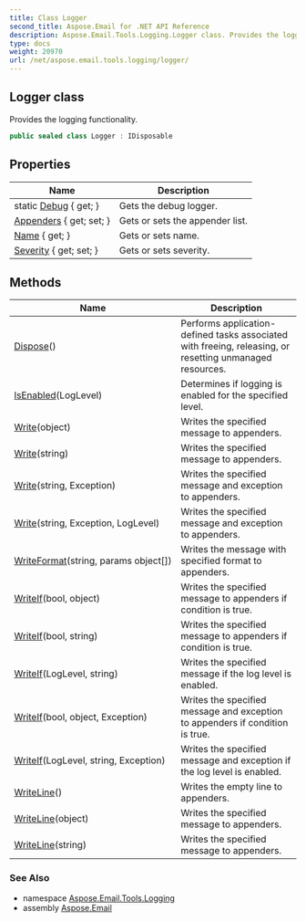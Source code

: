 ```yaml
---
title: Class Logger
second_title: Aspose.Email for .NET API Reference
description: Aspose.Email.Tools.Logging.Logger class. Provides the logging functionality
type: docs
weight: 20970
url: /net/aspose.email.tools.logging/logger/
---
```

## Logger class

Provides the logging functionality.

```csharp
public sealed class Logger : IDisposable
```

## Properties

| Name | Description |
| --- | --- |
| static [Debug](../../aspose.email.tools.logging/logger/debug/) { get; } | Gets the debug logger. |
| [Appenders](../../aspose.email.tools.logging/logger/appenders/) { get; set; } | Gets or sets the appender list. |
| [Name](../../aspose.email.tools.logging/logger/name/) { get; } | Gets or sets name. |
| [Severity](../../aspose.email.tools.logging/logger/severity/) { get; set; } | Gets or sets severity. |

## Methods

| Name | Description |
| --- | --- |
| [Dispose](../../aspose.email.tools.logging/logger/dispose/)() | Performs application-defined tasks associated with freeing, releasing, or resetting unmanaged resources. |
| [IsEnabled](../../aspose.email.tools.logging/logger/isenabled/)(LogLevel) | Determines if logging is enabled for the specified level. |
| [Write](../../aspose.email.tools.logging/logger/write/#write)(object) | Writes the specified message to appenders. |
| [Write](../../aspose.email.tools.logging/logger/write/#write_1)(string) | Writes the specified message to appenders. |
| [Write](../../aspose.email.tools.logging/logger/write/#write_2)(string, Exception) | Writes the specified message and exception to appenders. |
| [Write](../../aspose.email.tools.logging/logger/write/#write_3)(string, Exception, LogLevel) | Writes the specified message and exception to appenders. |
| [WriteFormat](../../aspose.email.tools.logging/logger/writeformat/)(string, params object[]) | Writes the message with specified format to appenders. |
| [WriteIf](../../aspose.email.tools.logging/logger/writeif/#writeif_2)(bool, object) | Writes the specified message to appenders if condition is true. |
| [WriteIf](../../aspose.email.tools.logging/logger/writeif/#writeif_4)(bool, string) | Writes the specified message to appenders if condition is true. |
| [WriteIf](../../aspose.email.tools.logging/logger/writeif/#writeif)(LogLevel, string) | Writes the specified message if the log level is enabled. |
| [WriteIf](../../aspose.email.tools.logging/logger/writeif/#writeif_3)(bool, object, Exception) | Writes the specified message and exception to appenders if condition is true. |
| [WriteIf](../../aspose.email.tools.logging/logger/writeif/#writeif_1)(LogLevel, string, Exception) | Writes the specified message and exception if the log level is enabled. |
| [WriteLine](../../aspose.email.tools.logging/logger/writeline/#writeline)() | Writes the empty line to appenders. |
| [WriteLine](../../aspose.email.tools.logging/logger/writeline/#writeline_1)(object) | Writes the specified message to appenders. |
| [WriteLine](../../aspose.email.tools.logging/logger/writeline/#writeline_2)(string) | Writes the specified message to appenders. |

### See Also

* namespace [Aspose.Email.Tools.Logging](../../aspose.email.tools.logging/)
* assembly [Aspose.Email](../../)


